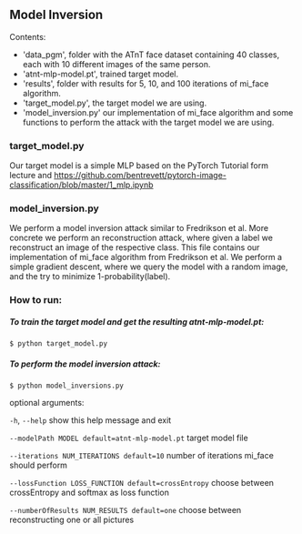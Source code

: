 ## Model Inversion

Contents:
 * 'data_pgm', folder with the ATnT face dataset containing 40 classes, each with 10 different images of the same person.
 * 'atnt-mlp-model.pt', trained target model.
 * 'results', folder with results for 5, 10, and 100 iterations of mi_face algorithm.
 * 'target_model.py', the target model we are using.
 * 'model_inversion.py' our implementation of mi_face algorithm and some functions to perform the attack with the target model we are using.

### target_model.py
Our target model is a simple MLP based on the PyTorch Tutorial form lecture and https://github.com/bentrevett/pytorch-image-classification/blob/master/1_mlp.ipynb

### model_inversion.py
We perform a model inversion attack similar to Fredrikson et al. More concrete we perform an reconstruction attack, where given a label we reconstruct an image of the respective class.
This file contains our implementation of mi_face algorithm from Fredrikson et al. We perform a simple gradient descent, where we query the model with a random image, and the try to minimize 1-probability(label).

### How to run:
##### To train the target model and get the resulting atnt-mlp-model.pt:
`$ python target_model.py`

##### To perform the model inversion attack:
`$ python model_inversions.py`

optional arguments:

  `-h`, `--help`           show this help message and exit
  
  `--modelPath MODEL default=atnt-mlp-model.pt`         target model file
  
  `--iterations NUM_ITERATIONS default=10`              number of iterations mi_face should perform

  `--lossFunction LOSS_FUNCTION default=crossEntropy`  choose between crossEntropy and softmax as loss function 

  `--numberOfResults NUM_RESULTS default=one` choose between reconstructing one or all pictures




